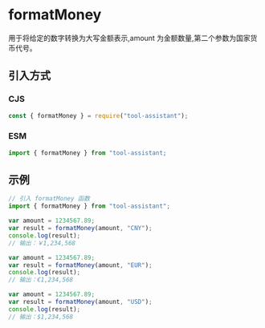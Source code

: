 # formatMoney

用于将给定的数字转换为大写金额表示,amount 为金额数量,第二个参数为国家货币代号。

## 引入方式

### CJS

```javascript
const { formatMoney } = require("tool-assistant");
```

### ESM

```javascript
import { formatMoney } from "tool-assistant;
```

## 示例

```javascript
// 引入 formatMoney 函数
import { formatMoney } from "tool-assistant";

var amount = 1234567.89;
var result = formatMoney(amount, "CNY");
console.log(result);
// 输出：￥1,234,568

var amount = 1234567.89;
var result = formatMoney(amount, "EUR");
console.log(result);
// 输出：€1,234,568

var amount = 1234567.89;
var result = formatMoney(amount, "USD");
console.log(result);
// 输出：$1,234,568
```
